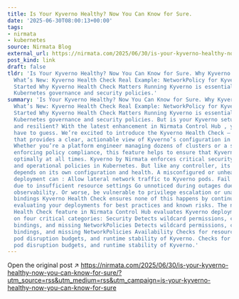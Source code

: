 ```yaml
---
title: Is Your Kyverno Healthy? Now You Can Know for Sure.
date: '2025-06-30T08:00:13+00:00'
tags:
- nirmata
- kubernetes
source: Nirmata Blog
external_url: https://nirmata.com/2025/06/30/is-your-kyverno-healthy-now-you-can-know-for-sure/?utm_source=rss&utm_medium=rss&utm_campaign=is-your-kyverno-healthy-now-you-can-know-for-sure
post_kind: link
draft: false
tldr: 'Is Your Kyverno Healthy? Now You Can Know for Sure. Why Kyverno Health Matters
  What’s New: Kyverno Health Check Real Example: NetworkPolicy for Kyverno Getting
  Started Why Kyverno Health Check Matters Running Kyverno is essential for enforcing
  Kubernetes governance and security policies.'
summary: 'Is Your Kyverno Healthy? Now You Can Know for Sure. Why Kyverno Health Matters
  What’s New: Kyverno Health Check Real Example: NetworkPolicy for Kyverno Getting
  Started Why Kyverno Health Check Matters Running Kyverno is essential for enforcing
  Kubernetes governance and security policies. But is your Kyverno setup secure, scalable,
  and resilient? With the latest enhancement in Nirmata Control Hub , you no longer
  have to guess. We’re excited to introduce the Kyverno Health Check – a new capability
  that provides a clear, actionable view of Kyverno’s configuration in your clusters.
  Whether you’re a platform engineer managing dozens of clusters or a security lead
  enforcing policy compliance, this feature helps to ensure that Kyverno is running
  optimally at all times. Kyverno by Nirmata enforces critical security, compliance,
  and operational policies in Kubernetes. But like any controller, its effectiveness
  depends on its own configuration and health. A misconfigured or unhealthy Kyverno
  deployment can : Allow lateral network traffic to Kyverno pods. Fail under load
  due to insufficient resource settings Go unnoticed during outages due to missing
  observability. Or worse, be vulnerable to privilege escalation or unauthorized cluster-admin
  bindings Kyverno Health Check ensures none of this happens by continuously and vigilantly
  evaluating your deployments for best practices and known risks. The new Kyverno
  Health Check feature in Nirmata Control Hub evaluates Kyverno deployments based
  on four critical categories: Security Detects wildcard permissions, cluster-admin
  bindings, and missing NetworkPolicies Detects wildcard permissions, cluster-admin
  bindings, and missing NetworkPolicies Availability Checks for resource configurations,
  pod disruption budgets, and runtime stability of Kyverno. Checks for resource configurations,
  pod disruption budgets, and runtime stability of Kyverno.'
---
```

Open the original post ↗ https://nirmata.com/2025/06/30/is-your-kyverno-healthy-now-you-can-know-for-sure/?utm_source=rss&utm_medium=rss&utm_campaign=is-your-kyverno-healthy-now-you-can-know-for-sure
